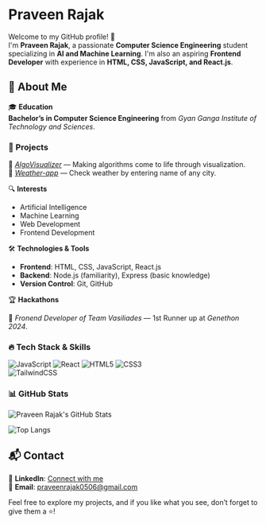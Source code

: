 # Praveen Rajak  

Welcome to my GitHub profile! 👋  
I'm **Praveen Rajak**, a passionate **Computer Science Engineering** student specializing in **AI and Machine Learning**. I'm also an aspiring **Frontend Developer** with experience in **HTML, CSS, JavaScript, and React.js**.  

## 🚀 About Me  
🎓 **Education**  
**Bachelor’s in Computer Science Engineering** from *Gyan Ganga Institute of Technology and Sciences*.  

### 🚀 Projects
 
🔹 *[AlgoVisualizer](https://github.com/Team-Vasiliades/ALGOVisualizer)* — Making algorithms come to life through visualization.  
🔹 *[Weather-app](https://github.com/praveenraj027/Weather-App)* — Check weather by entering name of any city.  

🔍 **Interests**  
- Artificial Intelligence  
- Machine Learning  
- Web Development  
- Frontend Development  

🛠 **Technologies & Tools**  
- **Frontend**: HTML, CSS, JavaScript, React.js  
- **Backend**: Node.js (familiarity), Express (basic knowledge)  
- **Version Control**: Git, GitHub
 
🏆 **Hackathons**

👑 *Fronend Developer of Team Vasiliades* — 1st Runner up at *Genethon 2024*.  

### 🔥 Tech Stack & Skills

![JavaScript](https://img.shields.io/badge/-JavaScript-F7DF1E?style=flat&logo=javascript&logoColor=black) 
![React](https://img.shields.io/badge/-React-61DAFB?style=flat&logo=react&logoColor=black) 
![HTML5](https://img.shields.io/badge/-HTML5-E34F26?style=flat&logo=html5&logoColor=white) 
![CSS3](https://img.shields.io/badge/-CSS3-1572B)  
![TailwindCSS](https://img.shields.io/badge/-TailwindCSS-38B2AC?style=flat&logo=tailwindcss&logoColor=white)



### 📊 GitHub Stats

![Praveen Rajak's GitHub Stats](https://github-readme-stats.vercel.app/api?username=praveenraj027&show_icons=true&theme=radical)

![Top Langs](https://github-readme-stats.vercel.app/api/top-langs/?username=praveenraj027&layout=compact&theme=radical)


## 📬 Contact  
📌 **LinkedIn**: [Connect with me](https://www.linkedin.com/in/praveen-rajak)  
📧 **Email**: [praveenrajak0506@gmail.com](mailto:praveenrajak0506@gmail.com)  

Feel free to explore my projects, and if you like what you see, don’t forget to give them a ⭐!  
